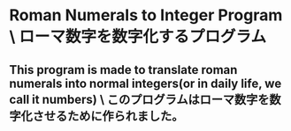 # Roman Numerals to Integer Program \\ ローマ数字を数字化するプログラム

## This program is made to translate roman numerals into normal integers(or in daily life, we call it numbers) \\ このプログラムはローマ数字を数字化させるために作られました。
